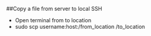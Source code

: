 
##Copy a file from server to local SSH
- Open terminal from to location
- sudo scp username:host:/from_location /to_location
